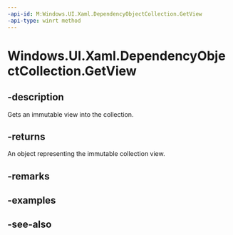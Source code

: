 ```yaml
---
-api-id: M:Windows.UI.Xaml.DependencyObjectCollection.GetView
-api-type: winrt method
---
```


<!-- Method syntax
public Windows.Foundation.Collections.IVectorView<Windows.UI.Xaml.DependencyObject> GetView()
-->

# Windows.UI.Xaml.DependencyObjectCollection.GetView

## -description
Gets an immutable view into the collection.



## -returns
An object representing the immutable collection view.

## -remarks

## -examples

## -see-also
